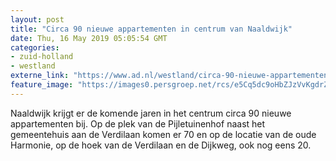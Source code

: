 ```yaml
---
layout: post
title: "Circa 90 nieuwe appartementen in centrum van Naaldwijk"
date: Thu, 16 May 2019 05:05:54 GMT
categories: 
- zuid-holland 
- westland 
externe_link: "https://www.ad.nl/westland/circa-90-nieuwe-appartementen-in-centrum-van-naaldwijk~a554033d/"
feature_image: "https://images0.persgroep.net/rcs/e5Cq5dc9oHbZJzVvKgdrZ9My_-8/diocontent/72397409/_fitwidth/400/?appId=21791a8992982cd8da851550a453bd7f&quality=0.7"
---
```


Naaldwijk krijgt er de komende jaren in het centrum circa 90 nieuwe appartementen bij. Op de plek van de Pijletuinenhof naast het gemeentehuis aan de Verdilaan komen er 70 en op de locatie van de oude Harmonie, op de hoek van de Verdilaan en de Dijkweg, ook nog eens 20.
